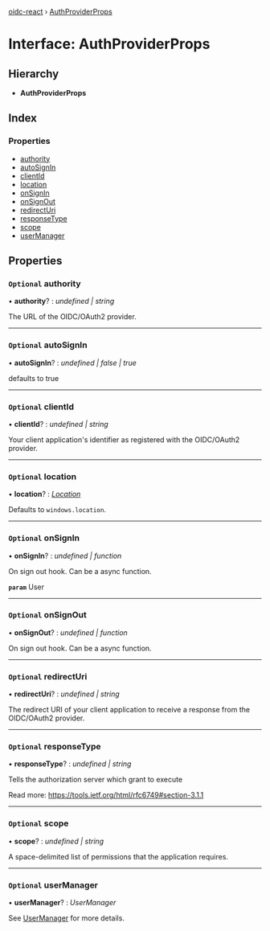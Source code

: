 [oidc-react](../README.md) › [AuthProviderProps](authproviderprops.md)

# Interface: AuthProviderProps

## Hierarchy

* **AuthProviderProps**

## Index

### Properties

* [authority](authproviderprops.md#optional-authority)
* [autoSignIn](authproviderprops.md#optional-autosignin)
* [clientId](authproviderprops.md#optional-clientid)
* [location](authproviderprops.md#optional-location)
* [onSignIn](authproviderprops.md#optional-onsignin)
* [onSignOut](authproviderprops.md#optional-onsignout)
* [redirectUri](authproviderprops.md#optional-redirecturi)
* [responseType](authproviderprops.md#optional-responsetype)
* [scope](authproviderprops.md#optional-scope)
* [userManager](authproviderprops.md#optional-usermanager)

## Properties

### `Optional` authority

• **authority**? : *undefined | string*

The URL of the OIDC/OAuth2 provider.

___

### `Optional` autoSignIn

• **autoSignIn**? : *undefined | false | true*

defaults to true

___

### `Optional` clientId

• **clientId**? : *undefined | string*

Your client application's identifier as registered with the OIDC/OAuth2 provider.

___

### `Optional` location

• **location**? : *[Location](location.md)*

Defaults to `windows.location`.

___

### `Optional` onSignIn

• **onSignIn**? : *undefined | function*

On sign out hook. Can be a async function.

**`param`** User

___

### `Optional` onSignOut

• **onSignOut**? : *undefined | function*

On sign out hook. Can be a async function.

___

### `Optional` redirectUri

• **redirectUri**? : *undefined | string*

The redirect URI of your client application to receive a response from the OIDC/OAuth2 provider.

___

### `Optional` responseType

• **responseType**? : *undefined | string*

Tells the authorization server which grant to execute

Read more: https://tools.ietf.org/html/rfc6749#section-3.1.1

___

### `Optional` scope

• **scope**? : *undefined | string*

A space-delimited list of permissions that the application requires.

___

### `Optional` userManager

• **userManager**? : *UserManager*

See [UserManager](https://github.com/IdentityModel/oidc-client-js/wiki#usermanager) for more details.
